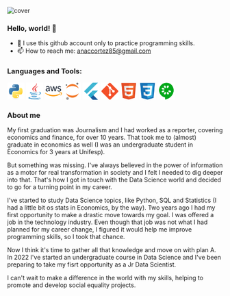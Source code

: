 ![cover](https://i.imgur.com/pLq6X8i.png)

### Hello, world! 👋
- :notebook: I use this github account only to practice programming skills.
- :mailbox: How to reach me: anaccortez85@gmail.com

<h3 align="left">Languages and Tools:</h3>
<p align="left"> 
<img src="https://github.com/devicons/devicon/blob/master/icons/python/python-original.svg" alt="python" width="40" height="40"/> 
<img src="https://github.com/devicons/devicon/blob/master/icons/java/java-original.svg" alt="java" width="40" height="40"/>
<img src="https://github.com/devicons/devicon/blob/master/icons/amazonwebservices/amazonwebservices-original-wordmark.svg" alt="aws" width="40" height="40"/>
<img src="https://github.com/devicons/devicon/blob/master/icons/jupyter/jupyter-original.svg" alt="jupyter" width="40" height="40"/>
<img src="https://github.com/devicons/devicon/blob/master/icons/flutter/flutter-original.svg" alt="flutter" width="40" height="40"/>
<img src="https://github.com/devicons/devicon/blob/master/icons/git/git-original.svg" alt="git" width="40" height="40"/>
<img src="https://github.com/devicons/devicon/blob/master/icons/html5/html5-original.svg" alt="html" width="40" height="40"/>
<img src="https://github.com/devicons/devicon/blob/master/icons/css3/css3-original.svg" alt="css" width="40" height="40"/>
<img src="https://github.com/devicons/devicon/blob/master/icons/cucumber/cucumber-plain.svg" alt="cucumber" width="40" height="40"/>
</p>

### About me
<p> My first graduation was Journalism and I had worked as a reporter, covering economics and finance, for over 10 years. That took me to (almost) graduate in economics as well (I was an undergraduate student in Economics for 3 years at Unifesp).</p>
<p>But something was missing. I've always believed in the power of information as a motor for real transformation in society and I felt I needed to dig deeper into that. That's how I got in touch with the Data Science world and decided to go for a turning point in my career.</p>
<p>I've started to study Data Science topics, like Python, SQL and Statistics (I had a little bit os stats in Economics, by the way). Two years ago I had my first opportunity to make a drastic move towards my goal. I was offered a job in the technology industry. Even though that job was not what I had planned for my career change, I figured it would help me improve programming skills, so I took that chance.</p>
<p>Now I think it's time to gather all that knowledge and move on with plan A. In 2022 I've started an undergraduate course in Data Science and I've been preparing to take my fisrt opportunity as a Jr Data Scientist.</p>
<p>I can't wait to make a difference in the world with my skills, helping to promote and develop social equality projects.</p>
